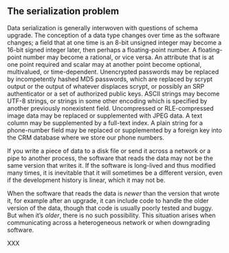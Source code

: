 The serialization problem
-------------------------

Data serialization is generally interwoven with questions of schema
upgrade.  The conception of a data type changes over time as the
software changes; a field that at one time is an 8-bit unsigned
integer may become a 16-bit signed integer later, then perhaps a
floating-point number.  A floating-point number may become a rational,
or vice versa.  An attribute that is at one point required and scalar
may at another point become optional, multivalued, or time-dependent.
Unencrypted passwords may be replaced by incompetently hashed MD5
passwords, which are replaced by scrypt output or the output of
whatever displaces scrypt, or possibly an SRP authenticator or a set
of authorized public keys.  ASCII strings may become UTF-8 strings, or
strings in some other encoding which is specified by another
previously nonexistent field.  Uncompressed or RLE-compressed image
data may be replaced or supplemented with JPEG data.  A text column
may be supplemented by a full-text index.  A plain string for a
phone-number field may be replaced or supplemented by a foreign key
into the CRM database where we store our phone numbers.

If you write a piece of data to a disk file or send it across a
network or a pipe to another process, the software that reads the data
may not be the same version that writes it.  If the software is
long-lived and thus modified many times, it is inevitable that it will
sometimes be a different version, even if the development history is
linear, which it may not be.

When the software that reads the data is *newer* than the version that
wrote it, for example after an upgrade, it can include code to handle
the older version of the data, though that code is usually poorly
tested and buggy.  But when it’s *older*, there is no such
possibility.  This situation arises when communicating across a
heterogeneous network or when downgrading software.

XXX
